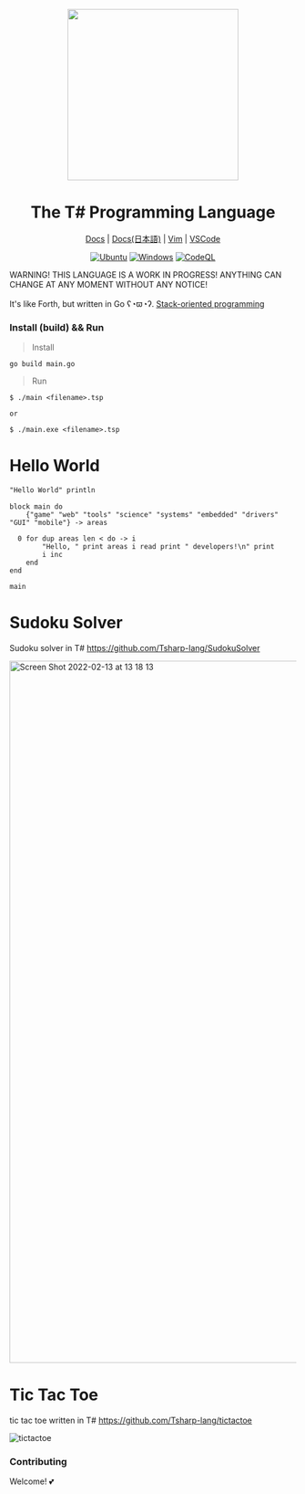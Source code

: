 <div align="center">
    <br>
    <img width="300px" src="https://user-images.githubusercontent.com/81926489/150945785-a4b40a2c-e68b-4bf8-b68c-009cc33985ba.PNG">
    <h1> The T# Programming Language</h1>


[Docs](https://github.com/Tsharp-lang/Tsharp/blob/main/DOC/docs.md) |
[Docs(日本語)](https://github.com/Tsharp-lang/Tsharp/blob/main/DOC/ドキュメント.md) |
[Vim](https://github.com/Tsharp-lang/Tsharp/blob/main/editor/tsharp.vim) | 
[VSCode](https://marketplace.visualstudio.com/items?itemName=akamurasaki.tsharplanguage-color)
</div>

<div align="center"> 

[![Ubuntu](https://github.com/Tsharp-lang/Tsharp/actions/workflows/tsharp-ci-ubuntu.yml/badge.svg)](https://github.com/Tsharp-lang/Tsharp/actions/workflows/tsharp-ci-ubuntu.yml)
[![Windows](https://github.com/Tsharp-lang/Tsharp/actions/workflows/tsharp-ci-windows.yml/badge.svg)](https://github.com/Tsharp-lang/Tsharp/actions/workflows/tsharp-ci-windows.yml)
[![CodeQL](https://github.com/Tsharp-lang/Tsharp/actions/workflows/codeql-analysis.yml/badge.svg?branch=main)](https://github.com/Tsharp-lang/Tsharp/actions/workflows/codeql-analysis.yml)

</div>
WARNING! THIS LANGUAGE IS A WORK IN PROGRESS! ANYTHING CAN CHANGE AT ANY MOMENT WITHOUT ANY NOTICE!
<br><br>
It's like Forth, but written in Go ʕ◔ϖ◔ʔ.
<a href="https://en.wikipedia.org/wiki/Stack-oriented_programming">Stack-oriented programming</a>

### Install (build) && Run

> Install
```
go build main.go
```

> Run
```
$ ./main <filename>.tsp

or

$ ./main.exe <filename>.tsp
```

# Hello World
```pascal
"Hello World" println
```
```Crystal
block main do
    {"game" "web" "tools" "science" "systems" "embedded" "drivers" "GUI" "mobile"} -> areas

  0 for dup areas len < do -> i
        "Hello, " print areas i read print " developers!\n" print
        i inc
    end
end

main
```


# Sudoku Solver

Sudoku solver in T#
https://github.com/Tsharp-lang/SudokuSolver

<img width="1230" alt="Screen Shot 2022-02-13 at 13 18 13" src="https://user-images.githubusercontent.com/81926489/153741735-aac281fc-1b5d-4608-bca3-3745b1ff3dc6.png">

# Tic Tac Toe

tic tac toe written in T#
https://github.com/Tsharp-lang/tictactoe

![tictactoe](https://user-images.githubusercontent.com/81926489/150774403-dafdb578-ca0d-497a-b123-dcd1639654e8.gif)


### Contributing
Welcome! 💕
